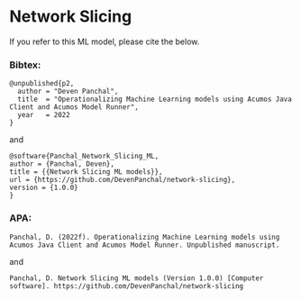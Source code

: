 # Network Slicing

If you refer to this ML model, please cite the below.

### Bibtex:  
```
@unpublished{p2,
  author = "Deven Panchal",
  title  = "Operationalizing Machine Learning models using Acumos Java Client and Acumos Model Runner",
  year   = 2022
}
```
and 
```
@software{Panchal_Network_Slicing_ML,
author = {Panchal, Deven},
title = {{Network Slicing ML models}},
url = {https://github.com/DevenPanchal/network-slicing},
version = {1.0.0}
}
```

### APA:
```
Panchal, D. (2022f). Operationalizing Machine Learning models using Acumos Java Client and Acumos Model Runner. Unpublished manuscript.
```
and
```
Panchal, D. Network Slicing ML models (Version 1.0.0) [Computer software]. https://github.com/DevenPanchal/network-slicing
```
